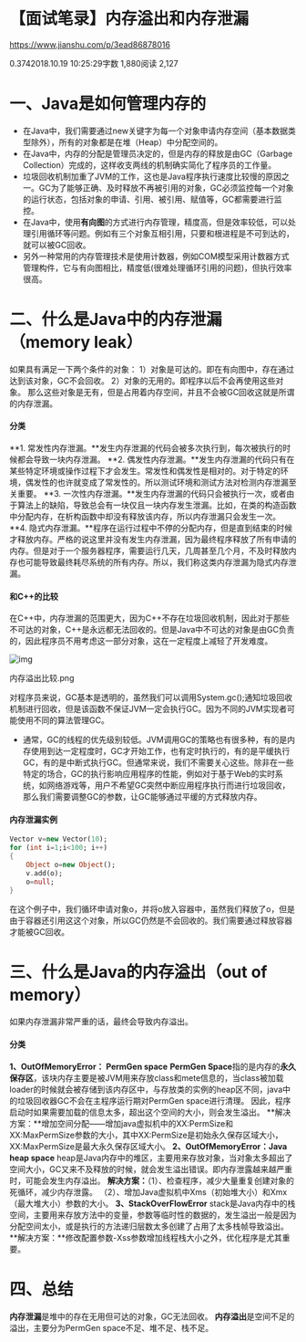 # 【面试笔录】内存溢出和内存泄漏

https://www.jianshu.com/p/3ead86878016

0.3742018.10.19 10:25:29字数 1,880阅读 2,127

# 一、Java是如何管理内存的

- 在Java中，我们需要通过new关键字为每一个对象申请内存空间（基本数据类型除外），所有的对象都是在堆（Heap）中分配空间的。
- 在Java中，内存的分配是管理员决定的，但是内存的释放是由GC（Garbage Collection）完成的，这样收支两线的机制确实简化了程序员的工作量。
- 垃圾回收机制加重了JVM的工作，这也是Java程序执行速度比较慢的原因之一。GC为了能够正确、及时释放不再被引用的对象，GC必须监控每一个对象的运行状态，包括对象的申请、引用、被引用、赋值等，GC都需要进行监控。
- 在Java中，使用**有向图**的方式进行内存管理，精度高，但是效率较低，可以处理引用循环等问题。例如有三个对象互相引用，只要和根进程是不可到达的，就可以被GC回收。
- 另外一种常用的内存管理技术是使用计数器，例如COM模型采用计数器方式管理构件，它与有向图相比，精度低(很难处理循环引用的问题)，但执行效率很高。

# 二、什么是Java中的内存泄漏（memory leak）

如果具有满足一下两个条件的对象：
1）对象是可达的。即在有向图中，存在通过达到该对象，GC不会回收。
2）对象的无用的。即程序以后不会再使用这些对象。
那么这些对象是无有，但是占用着内存空间，并且不会被GC回收这就是所谓的内存泄漏。

#### 分类

**1. 常发性内存泄漏。**发生内存泄漏的代码会被多次执行到，每次被执行的时候都会导致一块内存泄漏。
**2. 偶发性内存泄漏。**发生内存泄漏的代码只有在某些特定环境或操作过程下才会发生。常发性和偶发性是相对的。对于特定的环境，偶发性的也许就变成了常发性的。所以测试环境和测试方法对检测内存泄漏至关重要。
**3. 一次性内存泄漏。**发生内存泄漏的代码只会被执行一次，或者由于算法上的缺陷，导致总会有一块仅且一块内存发生泄漏。比如，在类的构造函数中分配内存，在析构函数中却没有释放该内存，所以内存泄漏只会发生一次。
**4. 隐式内存泄漏。**程序在运行过程中不停的分配内存，但是直到结束的时候才释放内存。严格的说这里并没有发生内存泄漏，因为最终程序释放了所有申请的内存。但是对于一个服务器程序，需要运行几天，几周甚至几个月，不及时释放内存也可能导致最终耗尽系统的所有内存。所以，我们称这类内存泄漏为隐式内存泄漏。

#### 和C++的比较

在C++中，内存泄漏的范围更大，因为C++不存在垃圾回收机制，因此对于那些不可达的对象，C++是永远都无法回收的。但是Java中不可达的对象是由GC负责的，因此程序员不用考虑这一部分对象，这在一定程度上减轻了开发难度。

![img](https://upload-images.jianshu.io/upload_images/14265221-bc6c4ae14468811c.png?imageMogr2/auto-orient/strip|imageView2/2/w/1200/format/webp)

内存溢出比较.png

对程序员来说，GC基本是透明的，虽然我们可以调用System.gc();通知垃圾回收机制进行回收，但是该函数不保证JVM一定会执行GC。因为不同的JVM实现者可能使用不同的算法管理GC。

- 通常，GC的线程的优先级别较低。JVM调用GC的策略也有很多种，有的是内存使用到达一定程度时，GC才开始工作，也有定时执行的，有的是平缓执行GC，有的是中断式执行GC。但通常来说，我们不需要关心这些。除非在一些特定的场合，GC的执行影响应用程序的性能，例如对于基于Web的实时系统，如网络游戏等，用户不希望GC突然中断应用程序执行而进行垃圾回收，那么我们需要调整GC的参数，让GC能够通过平缓的方式释放内存。

#### 内存泄漏实例



```dart
Vector v=new Vector(10);
for (int i=1;i<100; i++)
{
    Object o=new Object();
    v.add(o);
    o=null; 
}
```

在这个例子中，我们循环申请对象o，并将o放入容器中，虽然我们释放了o，但是由于容器还引用这这个对象，所以GC仍然是不会回收的。我们需要通过释放容器才能被GC回收。

# 三、什么是Java的内存溢出（out of memory）

如果内存泄漏非常严重的话，最终会导致内存溢出。

#### 分类

**1、OutOfMemoryError： PermGen space**
**PermGen Space**指的是内存的**永久保存区**，该块内存主要是被JVM用来存放class和mete信息的，当class被加载loader的时候就会被存储到该内存区中，与存放类的实例的heap区不同，java中的垃圾回收器GC不会在主程序运行期对PermGen space进行清理。
因此，程序启动时如果需要加载的信息太多，超出这个空间的大小，则会发生溢出。
**解决方案：**增加空间分配——增加java虚拟机中的XX:PermSize和XX:MaxPermSize参数的大小，其中XX:PermSize是初始永久保存区域大小，XX:MaxPermSize是最大永久保存区域大小。
**2、OutOfMemoryError：Java heap space**
heap是Java内存中的堆区，主要用来存放对象，当对象太多超出了空间大小，GC又来不及释放的时候，就会发生溢出错误。即内存泄露越来越严重时，可能会发生内存溢出。
**解决方案：**（1）、检查程序，减少大量重复创建对象的死循环，减少内存泄露。
（2）、增加Java虚拟机中Xms（初始堆大小）和Xmx（最大堆大小）参数的大小。
**3、StackOverFlowError**
stack是Java内存中的栈空间，主要用来存放方法中的变量，参数等临时性的数据的，发生溢出一般是因为分配空间太小，或是执行的方法递归层数太多创建了占用了太多栈帧导致溢出。
**解决方案：**修改配置参数-Xss参数增加线程栈大小之外，优化程序是尤其重要。

# 四、总结

**内存泄漏**是堆中的存在无用但可达的对象，GC无法回收。
**内存溢出**是空间不足的溢出，主要分为PermGen space不足、堆不足、栈不足。